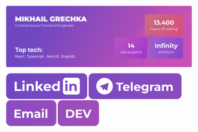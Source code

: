 ![Banner](https://raw.githubusercontent.com/grech-ca/grech-ca/master/GitHub%20Readme%20Banner.svg)

[![LinkedIn](https://raw.githubusercontent.com/grech-ca/grech-ca/master/LinkedIn.svg)](https://www.linkedin.com/in/grech-ca/)
[![Telegram](https://raw.githubusercontent.com/grech-ca/grech-ca/master/Telegram.svg)](t.me/grech_ca)
[![Email](https://raw.githubusercontent.com/grech-ca/grech-ca/master/Email.svg)](mailto:grech.code@gmail.com)
[![Banner](https://raw.githubusercontent.com/grech-ca/grech-ca/master/devto.svg)](https://dev.to/grech_ca)

<!--
**grech-ca/grech-ca** is a ✨ _special_ ✨ repository because its `README.md` (this file) appears on your GitHub profile.

Here are some ideas to get you started:

- 🔭 I’m currently working on ...
- 🌱 I’m currently learning ...
- 👯 I’m looking to collaborate on ...
- 🤔 I’m looking for help with ...
- 💬 Ask me about ...
- 📫 How to reach me: ...
- 😄 Pronouns: ...
- ⚡ Fun fact: ...
-->
